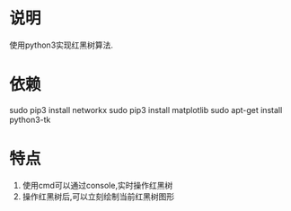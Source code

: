 # 说明
使用python3实现红黑树算法.

# 依赖
sudo pip3 install networkx
sudo pip3 install matplotlib
sudo apt-get install python3-tk

# 特点
1. 使用cmd可以通过console,实时操作红黑树
2. 操作红黑树后,可以立刻绘制当前红黑树图形
